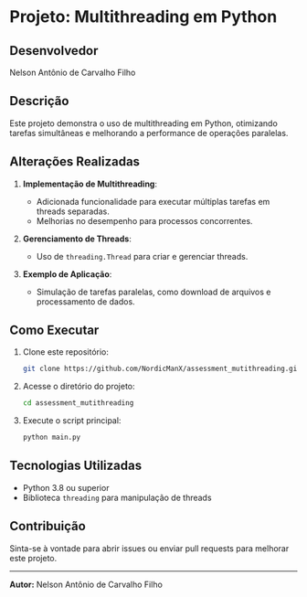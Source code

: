 # Projeto: Multithreading em Python

## Desenvolvedor
Nelson Antônio de Carvalho Filho

## Descrição
Este projeto demonstra o uso de multithreading em Python, otimizando tarefas simultâneas e melhorando a performance de operações paralelas.

## Alterações Realizadas
1. **Implementação de Multithreading**:
   - Adicionada funcionalidade para executar múltiplas tarefas em threads separadas.
   - Melhorias no desempenho para processos concorrentes.

2. **Gerenciamento de Threads**:
   - Uso de `threading.Thread` para criar e gerenciar threads.

3. **Exemplo de Aplicação**:
   - Simulação de tarefas paralelas, como download de arquivos e processamento de dados.

## Como Executar
1. Clone este repositório:
   ```bash
   git clone https://github.com/NordicManX/assessment_mutithreading.git
   ```

2. Acesse o diretório do projeto:
   ```bash
   cd assessment_mutithreading
   ```

3. Execute o script principal:
   ```bash
   python main.py
   ```

## Tecnologias Utilizadas
- Python 3.8 ou superior
- Biblioteca `threading` para manipulação de threads

## Contribuição
Sinta-se à vontade para abrir issues ou enviar pull requests para melhorar este projeto.

---
**Autor:** Nelson Antônio de Carvalho Filho
